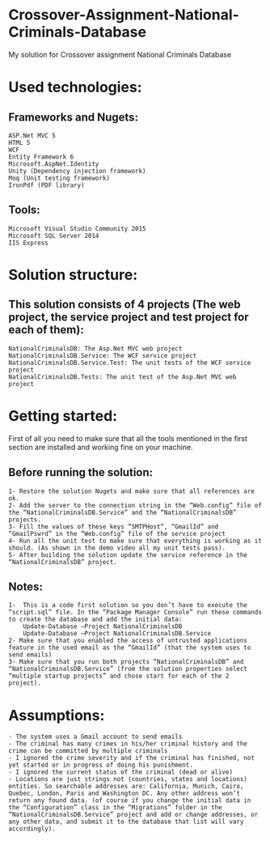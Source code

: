 # Crossover-Assignment-National-Criminals-Database
My solution for Crossover assignment National Criminals Database

# Used technologies:
## Frameworks and Nugets:
	ASP.Net MVC 5
	HTML 5
	WCF
	Entity Framework 6
	Microsoft.AspNet.Identity
	Unity (Dependency injection framework)
	Moq (Unit testing framework)
	IronPdf (PDF library)
## Tools:
	Microsoft Visual Studio Community 2015
	Microsoft SQL Server 2014
	IIS Express

# Solution structure:
## This solution consists of 4 projects (The web project, the service project and test project for each of them):
	NationalCriminalsDB: The Asp.Net MVC web project
	NationalCriminalsDB.Service: The WCF service project
	NationalCriminalsDB.Service.Test: The unit tests of the WCF service project
	NationalCriminalsDB.Tests: The unit test of the Asp.Net MVC web project

# Getting started:
First of all you need to make sure that all the tools mentioned in the first section are installed and working fine on your machine.
## Before running the solution:
	1- Restore the solution Nugets and make sure that all references are ok.
	2- Add the server to the connection string in the “Web.config” file of the “NationalCriminalsDB.Service” and the “NationalCriminalsDB” projects.
	3- Fill the values of these keys “SMTPHost”, “GmailId” and “GmailPswrd” in the “Web.config” file of the service project
	4- Run all the unit test to make sure that everything is working as it should. (As shown in the demo video all my unit tests pass).
	5- After building the solution update the service reference in the “NationalCriminalsDB” project.
## Notes:
	1-	This is a code first solution so you don’t have to execute the “script.sql” file. In the “Package Manager Console” run these commands to create the database and add the initial data:
		Update-Database –Project NationalCriminalsDB
		Update-Database –Project NationalCriminalsDB.Service
	2- Make sure that you enabled the access of untrusted applications feature in the used email as the “GmailId” (that the system uses to send emails)
	3- Make sure that you run both projects “NationalCriminalsDB” and “NationalCriminalsDB.Service” (from the solution properties select “multiple startup projects” and chose start for each of the 2 project).

# Assumptions:
	- The system uses a Gmail account to send emails
	- The criminal has many crimes in his/her criminal history and the crime can be committed by multiple criminals
	- I ignored the crime severity and if the criminal has finished, not yet started or in progress of doing his punishment.
	- I ignored the current status of the criminal (dead or alive)
	- Locations are just strings not (countries, states and locations) entities. So searchable addresses are: California, Munich, Cairo, Quebec, London, Paris and Washington DC. Any other address won’t return any found data. (of course if you change the initial data in the “Configuration” class in the “Migrations” folder in the “NationalCriminalsDB.Service” project and add or change addresses, or any other data, and submit it to the database that list will vary accordingly).
